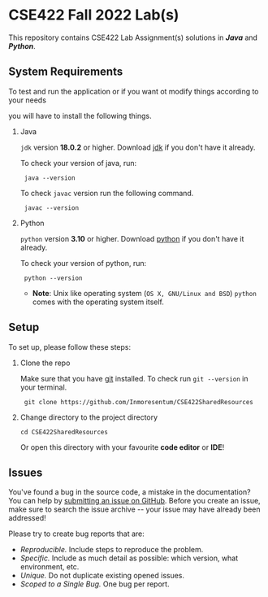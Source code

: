 # CSE422 Fall 2022 Lab(s)

This repository contains CSE422 Lab Assignment(s) solutions in **_Java_** and **_Python_**.

## System Requirements

To test and run the application or if you want ot modify things according to your needs

you will have to install the following things.

1. Java

   `jdk` version **18.0.2** or higher. Download [jdk](https://www.oracle.com/java/technologies/downloads/) if you don't
   have it already.

   To check your version of java, run:

   ```shell
    java --version
   ```
   To check `javac` version run the following command.
   ```shell
    javac --version
   ```

2. Python

   `python` version **3.10** or higher. Download [python](https://www.python.org/downloads/) if you don't have it
   already.

   To check your version of python, run:

   ```shell
    python --version
   ```
    - **Note**: Unix like operating system (`OS X, GNU/Linux and BSD`) `python` comes with the operating system itself.

## Setup

To set up, please follow these steps:

1. Clone the repo

   Make sure that you have [git](https://git-scm.com/downloads) installed. To check run `git --version` in your
   terminal.
   ```shell
    git clone https://github.com/Inmoresentum/CSE422SharedResources
   ```

2. Change directory to the project directory

    ```shell
    cd CSE422SharedResources
    ```
   Or open this directory with your favourite **code editor** or **IDE**!

## Issues

You've found a bug in the source code, a mistake in the documentation? You can help
by [submitting an issue on GitHub](https://github.com/Inmoresentum/CSE422SharedResources/issues). Before you create an
issue, make sure to search the issue archive -- your issue may have already been addressed!

Please try to create bug reports that are:

- _Reproducible._ Include steps to reproduce the problem.
- _Specific._ Include as much detail as possible: which version, what environment, etc.
- _Unique._ Do not duplicate existing opened issues.
- _Scoped to a Single Bug._ One bug per report.

